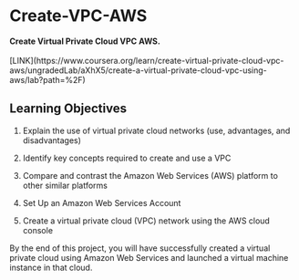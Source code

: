 <h1> Create-VPC-AWS </h1>
 <b> Create Virtual Private Cloud VPC AWS.</b>
<br />

<br >
[LINK](https://www.coursera.org/learn/create-virtual-private-cloud-vpc-aws/ungradedLab/aXhX5/create-a-virtual-private-cloud-vpc-using-aws/lab?path=%2F)
<br />

 <h2>Learning Objectives</h2>

1. Explain the use of virtual private cloud networks (use, advantages, and disadvantages) 

2. Identify key concepts required to create and use a VPC 

3. Compare and contrast the Amazon Web Services (AWS) platform to other similar platforms 

4. Set Up an Amazon Web Services Account 

5. Create a virtual private cloud (VPC) network using the AWS cloud console

By the end of this project, you will have successfully created a virtual private cloud using Amazon Web Services and launched a virtual machine instance in that cloud.

<!-- <img src=""/> -->

<!--
 ```diff
- text in red
+ text in green
! text in orange
# text in gray
@@ text in purple (and bold)@@
```
--!>
